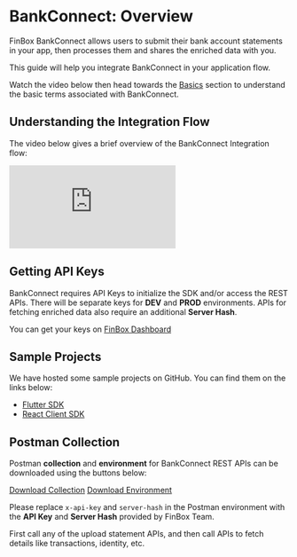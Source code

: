 # BankConnect: Overview
FinBox BankConnect allows users to submit their bank account statements in your app, then processes them and shares the enriched data with you.

This guide will help you integrate BankConnect in your application flow.

Watch the video below then head towards the [Basics](/bank-connect/basics.html) section to understand the basic terms associated with BankConnect.

## Understanding the Integration Flow
The video below gives a brief overview of the BankConnect Integration flow:

<div class="embed-container">
<iframe src="https://www.youtube.com/embed/OC2eBqeCKrs?rel=0" frameborder="0" allow="accelerometer; autoplay; encrypted-media; gyroscope; picture-in-picture" allowfullscreen></iframe>
</div>

## Getting API Keys
BankConnect requires API Keys to initialize the SDK and/or access the REST APIs. There will be separate keys for **DEV** and **PROD** environments. APIs for fetching enriched data also require an additional **Server Hash**.

You can get your keys on [FinBox Dashboard](https://dashboard.finbox.in/)

## Sample Projects
We have hosted some sample projects on GitHub. You can find them on the links below:
- [Flutter SDK](https://github.com/finbox-in/bank-connect-sample-flutter)
- [React Client SDK](https://github.com/finbox-in/bankconnect-react)

## Postman Collection
Postman **collection** and **environment** for BankConnect REST APIs can be downloaded using the buttons below:

<div class="button_holder">
<a class="download_button" download href="/finbox_bankconnect.postman_collection.json">Download Collection</a>
<a class="download_button" download href="/finbox_bankconnect.postman_environment.json">Download Environment</a>
</div>

Please replace `x-api-key` and `server-hash` in the Postman environment with the **API Key** and **Server Hash** provided by FinBox Team.

First call any of the upload statement APIs, and then call APIs to fetch details like transactions, identity, etc.